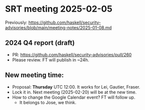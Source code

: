 # SRT meeting 2025-02-05

Previously:
https://github.com/haskell/security-advisories/blob/main/meeting-notes/2025-01-08.md

## 2024 Q4 report (draft)

- PR: https://github.com/haskell/security-advisories/pull/260
- Please review.  FT will publish in ~24h.


## New meeting time:

- Proposal: **Thursday** UTC 12:00.  It works for Lei, Gautier, Fraser.
- Lock it in.  Next meeting (2025-02-20) will be at the new time.
- How to change the Google Calendar event?  FT will follow up.
  - It belongs to Jose, we think.
